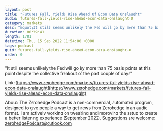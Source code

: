 ```yaml
---
layout: post
title: "Futures Fall, Yields Rise Ahead Of Econ Data Onslaught"
audio: futures-fall-yields-rise-ahead-econ-data-onslaught-0
category: markets
desc: "&quot;It still seems unlikely the Fed will go by more than 75 basis points at this point despite the collective freakout of the past couple of days&quot;"
duration: 00:29:41
length: 1781
datetime: Thu, 15 Sep 2022 11:54:00 +0000
tags: podcast
guid: futures-fall-yields-rise-ahead-econ-data-onslaught-0
order: 0
---
```

&quot;It still seems unlikely the Fed will go by more than 75 basis points at this point despite the collective freakout of the past couple of days&quot;

Link: [https://www.zerohedge.com/markets/futures-fall-yields-rise-ahead-econ-data-onslaught](https://www.zerohedge.com/markets/futures-fall-yields-rise-ahead-econ-data-onslaught)

About: The Zerohedge Podcast is a non-commercial, automated program, designed to give people a way to get news from Zerohedge in an audio format.  I am actively working on tweaking and improving the setup to create a better listening experience (September 2022).  Suggestions are welcome: [zerohedgePodcast@outlook.com](mailto:zerohedgePodcast@outlook.com)